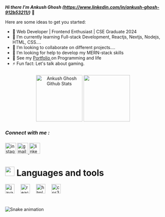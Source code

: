  ***Hi there I'm Ankush Ghosh (https://www.linkedin.com/in/ankush-ghosh-912b53211/)*** 👋
 
Here are some ideas to get you started:

- 🔭 Web Developer | Frontend Enthusiast | CSE Graduate 2024
- 🌱 I’m currently learning Full-stack Development, Reactjs, Nextjs, Nodejs, HTML, CSS....
- 👯 I’m looking to collaborate on different projects....
- 🤔 I’m looking for help to develop my MERN-stack skills
- 💬 See my <a href="https://ankush007-cpu.github.io/portfolio/"> Portfolio <a> on Programming and life
- ⚡ Fun fact: Let's talk about gaming.
 

###

<div align="center">
  <img height="150em" alt = "Ankush Ghosh Github Stats" src="https://github-readme-stats.vercel.app/api?username=Ankush007-cpu&theme=dracula&show_icons=true&hide_border=false&count_private=false"/>
  <img height="150em" src="https://github-readme-stats.vercel.app/api/top-langs/?username=Ankush007-cpu&theme=dracula&show_icons=true&hide_border=false&layout=compact"/>
</div>

### ***Connect with me :***

###

<div align="left">
  <img src="https://img.shields.io/static/v1?message=Instagram&logo=instagram&label=&color=E4405F&logoColor=white&labelColor=&style=for-the-badge" height="35" alt="instagram logo"  />
 <a href="mailto:ghosh.ankush007@gmail.com">
  <img src="https://img.shields.io/static/v1?message=Gmail&logo=gmail&label=&color=D14836&logoColor=white&labelColor=&style=for-the-badge" height="35" alt="gmail logo"  />
  </a>
 <a href="https://www.linkedin.com/in/ankush-ghosh-912b53211/">
  <img src="https://img.shields.io/static/v1?message=LinkedIn&logo=linkedin&label=&color=0077B5&logoColor=white&labelColor=&style=for-the-badge" height="35" alt="linkedin logo"  />
  </a>
</div>

###
  
  <h1><img src="https://media.giphy.com/media/UvPvsX9oMlMWs/giphy.gif" height="30px"> Languages and tools</h1>
  
  

<div align="left">
  <img src="https://cdn.jsdelivr.net/gh/devicons/devicon/icons/javascript/javascript-original.svg" height="30" alt="javascript logo"  />
  <img width="12" />
  <img src="https://cdn.jsdelivr.net/gh/devicons/devicon/icons/react/react-original.svg" height="30" alt="react logo"  />
  <img width="12" />
  <img src="https://cdn.jsdelivr.net/gh/devicons/devicon/icons/html5/html5-original.svg" height="30" alt="html5 logo"  />
  <img width="12" />
  <img src="https://cdn.jsdelivr.net/gh/devicons/devicon/icons/css3/css3-original.svg" height="30" alt="css3 logo"  />
</div>


###

<br clear="both">

<img src="https://raw.githubusercontent.com/maurodesouza/maurodesouza/output/snake.svg" alt="Snake animation" />

###

